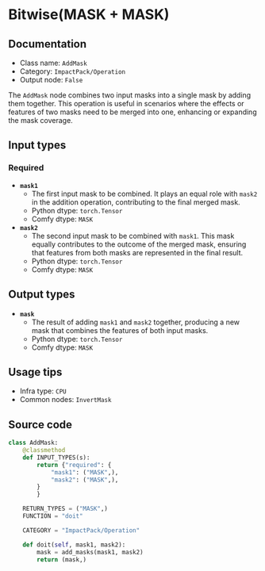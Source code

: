 # Bitwise(MASK + MASK)
## Documentation
- Class name: `AddMask`
- Category: `ImpactPack/Operation`
- Output node: `False`

The `AddMask` node combines two input masks into a single mask by adding them together. This operation is useful in scenarios where the effects or features of two masks need to be merged into one, enhancing or expanding the mask coverage.
## Input types
### Required
- **`mask1`**
    - The first input mask to be combined. It plays an equal role with `mask2` in the addition operation, contributing to the final merged mask.
    - Python dtype: `torch.Tensor`
    - Comfy dtype: `MASK`
- **`mask2`**
    - The second input mask to be combined with `mask1`. This mask equally contributes to the outcome of the merged mask, ensuring that features from both masks are represented in the final result.
    - Python dtype: `torch.Tensor`
    - Comfy dtype: `MASK`
## Output types
- **`mask`**
    - The result of adding `mask1` and `mask2` together, producing a new mask that combines the features of both input masks.
    - Python dtype: `torch.Tensor`
    - Comfy dtype: `MASK`
## Usage tips
- Infra type: `CPU`
- Common nodes: `InvertMask`


## Source code
```python
class AddMask:
    @classmethod
    def INPUT_TYPES(s):
        return {"required": {
            "mask1": ("MASK",),
            "mask2": ("MASK",),
        }
        }

    RETURN_TYPES = ("MASK",)
    FUNCTION = "doit"

    CATEGORY = "ImpactPack/Operation"

    def doit(self, mask1, mask2):
        mask = add_masks(mask1, mask2)
        return (mask,)

```
